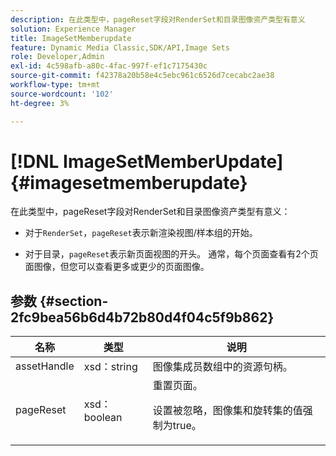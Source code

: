 ```yaml
---
description: 在此类型中，pageReset字段对RenderSet和目录图像资产类型有意义
solution: Experience Manager
title: ImageSetMemberupdate
feature: Dynamic Media Classic,SDK/API,Image Sets
role: Developer,Admin
exl-id: 4c598afb-a80c-4fac-997f-ef1c7175430c
source-git-commit: f42378a20b58e4c5ebc961c6526d7cecabc2ae38
workflow-type: tm+mt
source-wordcount: '102'
ht-degree: 3%

---
```


# [!DNL ImageSetMemberUpdate]{#imagesetmemberupdate}

在此类型中，pageReset字段对RenderSet和目录图像资产类型有意义：

* 对于`RenderSet`，`pageReset`表示新渲染视图/样本组的开始。

* 对于目录，`pageReset`表示新页面视图的开头。 通常，每个页面查看有2个页面图像，但您可以查看更多或更少的页面图像。

## 参数 {#section-2fc9bea56b6d4b72b80d4f04c5f9b862}

<table id="table_04100BB8ABD84EF68B0A7CE3AD946414"> 
 <thead> 
  <tr> 
   <th colname="col1" class="entry"> 名称 </th> 
   <th colname="col2" class="entry"> 类型 </th> 
   <th colname="col3" class="entry"> 说明 </th> 
  </tr> 
 </thead>
 <tbody> 
  <tr> 
   <td colname="col1"> <span class="codeph"> <span class="varname"> assetHandle</span> </span> </td> 
   <td colname="col2"> <span class="codeph"> xsd：string</span> </td> 
   <td colname="col3"> 图像集成员数组中的资源句柄。 </td> 
  </tr> 
  <tr> 
   <td colname="col1"> <span class="codeph"> <span class="varname"> pageReset</span> </span> </td> 
   <td colname="col2"> <span class="codeph"> xsd：boolean</span> </td> 
   <td colname="col3">重置页面。 <p>设置被忽略，<span class="codeph">图像集</span>和<span class="codeph">旋转集</span>的值强制为true。 </p></td> 
  </tr> 
 </tbody> 
</table>
